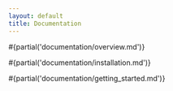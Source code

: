 ```yaml
---
layout: default
title: Documentation
---
```


#{partial('documentation/overview.md')}

#{partial('documentation/installation.md')}

#{partial('documentation/getting_started.md')}
